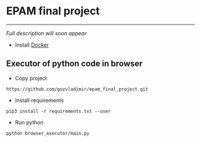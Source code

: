 # EPAM final project
_______
*Full description will soon appear*
- Install [Docker](https://www.docker.com/)

## Executor of python code in browser
- Copy project
```
https://github.com/guzvladimir/epam_final_project.git 
```
- Install requirements
``` 
pip3 install -r requirements.txt --user 
```
- Run python
```
python browser_executor/main.py 
```
